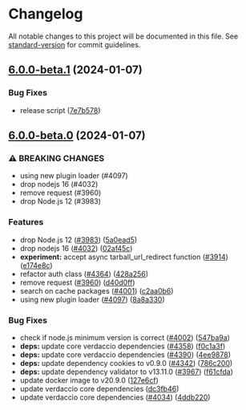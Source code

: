 # Changelog

All notable changes to this project will be documented in this file. See [standard-version](https://github.com/conventional-changelog/standard-version) for commit guidelines.

## [6.0.0-beta.1](https://github.com/verdaccio/verdaccio/compare/v6.0.0-beta.0...v6.0.0-beta.1) (2024-01-07)


### Bug Fixes

* release script ([7e7b578](https://github.com/verdaccio/verdaccio/commit/7e7b57869e7006d32fa650a0125f080ec1b9387d))

## [6.0.0-beta.0](https://github.com/verdaccio/verdaccio/compare/v5.26.1...v6.0.0-beta.0) (2024-01-07)


### ⚠ BREAKING CHANGES

* using new plugin loader (#4097)
* drop nodejs 16 (#4032)
* remove request (#3960)
* drop Node.js 12 (#3983)

### Features

* drop Node.js 12 ([#3983](https://github.com/verdaccio/verdaccio/issues/3983)) ([5a0ead5](https://github.com/verdaccio/verdaccio/commit/5a0ead5fb6b14a8f26b79fb8a80f33931207ba51))
* drop nodejs 16 ([#4032](https://github.com/verdaccio/verdaccio/issues/4032)) ([02af45c](https://github.com/verdaccio/verdaccio/commit/02af45c8dbbb0afabc97e59fa993b2ff57872644))
* **experiment:** accept async tarball_url_redirect function ([#3914](https://github.com/verdaccio/verdaccio/issues/3914)) ([e174e8c](https://github.com/verdaccio/verdaccio/commit/e174e8c554e8c245bcde558ef94b5cb0bde1881c))
* refactor auth class ([#4364](https://github.com/verdaccio/verdaccio/issues/4364)) ([428a256](https://github.com/verdaccio/verdaccio/commit/428a25662674eca61a2410d7c86e6cd02694e0c3))
* remove request ([#3960](https://github.com/verdaccio/verdaccio/issues/3960)) ([d40d0ff](https://github.com/verdaccio/verdaccio/commit/d40d0ff7b3ee767b1be84220b9e145f78a92b7de))
* search on cache packages ([#4001](https://github.com/verdaccio/verdaccio/issues/4001)) ([c2aa0b6](https://github.com/verdaccio/verdaccio/commit/c2aa0b6d3fab964a93471adc47c8285a02f521c1))
* using new plugin loader ([#4097](https://github.com/verdaccio/verdaccio/issues/4097)) ([8a8a330](https://github.com/verdaccio/verdaccio/commit/8a8a3307a12285707d5a0751e5865b9d0debc54a))


### Bug Fixes

* check if node.js minimum version is correct ([#4002](https://github.com/verdaccio/verdaccio/issues/4002)) ([547ba9a](https://github.com/verdaccio/verdaccio/commit/547ba9a56932705896b7e9b03c8c581c863396b4))
* **deps:** update core verdaccio dependencies ([#4358](https://github.com/verdaccio/verdaccio/issues/4358)) ([f0c1a3f](https://github.com/verdaccio/verdaccio/commit/f0c1a3f7fda3fc95a44f564305227b80ecdd7fca))
* **deps:** update core verdaccio dependencies ([#4390](https://github.com/verdaccio/verdaccio/issues/4390)) ([4ee9878](https://github.com/verdaccio/verdaccio/commit/4ee987809b003a8d8827267a92ec86125046cc6b))
* **deps:** update dependency cookies to v0.9.0 ([#4342](https://github.com/verdaccio/verdaccio/issues/4342)) ([786c200](https://github.com/verdaccio/verdaccio/commit/786c20081fa9665c2411b791238af4b1a6d3f673))
* **deps:** update dependency validator to v13.11.0 ([#3967](https://github.com/verdaccio/verdaccio/issues/3967)) ([f61cfda](https://github.com/verdaccio/verdaccio/commit/f61cfda1c33a020bb1eddb99f0e606f5bf68b499))
* update docker image to v20.9.0 ([127e6cf](https://github.com/verdaccio/verdaccio/commit/127e6cf19ff77e593598b07a4c72e23d3075d5f2))
* update verdaccio core dependencies ([dc3fb46](https://github.com/verdaccio/verdaccio/commit/dc3fb46f76071be29accf1bb1a357474a2a7b0d6))
* update verdaccio core dependencies ([#4034](https://github.com/verdaccio/verdaccio/issues/4034)) ([4ddb220](https://github.com/verdaccio/verdaccio/commit/4ddb220ba50376ab158b5870215d81c5a5e4ea96))

